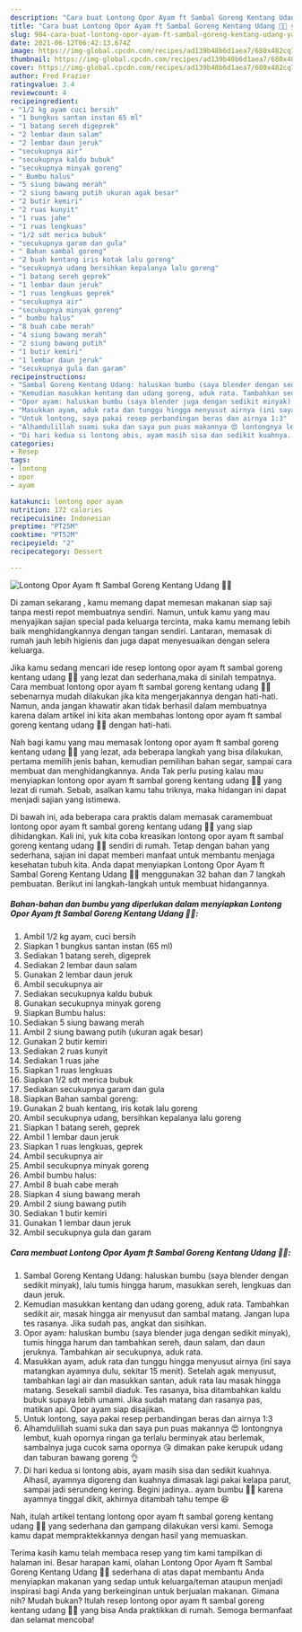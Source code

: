 ```yaml
---
description: "Cara buat Lontong Opor Ayam ft Sambal Goreng Kentang Udang 🍗💝 yang enak dan Mudah Dibuat"
title: "Cara buat Lontong Opor Ayam ft Sambal Goreng Kentang Udang 🍗💝 yang enak dan Mudah Dibuat"
slug: 904-cara-buat-lontong-opor-ayam-ft-sambal-goreng-kentang-udang-yang-enak-dan-mudah-dibuat
date: 2021-06-12T06:42:13.674Z
image: https://img-global.cpcdn.com/recipes/ad139b48b6d1aea7/680x482cq70/lontong-opor-ayam-ft-sambal-goreng-kentang-udang-🍗💝-foto-resep-utama.jpg
thumbnail: https://img-global.cpcdn.com/recipes/ad139b48b6d1aea7/680x482cq70/lontong-opor-ayam-ft-sambal-goreng-kentang-udang-🍗💝-foto-resep-utama.jpg
cover: https://img-global.cpcdn.com/recipes/ad139b48b6d1aea7/680x482cq70/lontong-opor-ayam-ft-sambal-goreng-kentang-udang-🍗💝-foto-resep-utama.jpg
author: Fred Frazier
ratingvalue: 3.4
reviewcount: 4
recipeingredient:
- "1/2 kg ayam cuci bersih"
- "1 bungkus santan instan 65 ml"
- "1 batang sereh digeprek"
- "2 lembar daun salam"
- "2 lembar daun jeruk"
- "secukupnya air"
- "secukupnya kaldu bubuk"
- "secukupnya minyak goreng"
- " Bumbu halus"
- "5 siung bawang merah"
- "2 siung bawang putih ukuran agak besar"
- "2 butir kemiri"
- "2 ruas kunyit"
- "1 ruas jahe"
- "1 ruas lengkuas"
- "1/2 sdt merica bubuk"
- "secukupnya garam dan gula"
- " Bahan sambal goreng"
- "2 buah kentang iris kotak lalu goreng"
- "secukupnya udang bersihkan kepalanya lalu goreng"
- "1 batang sereh geprek"
- "1 lembar daun jeruk"
- "1 ruas lengkuas geprek"
- "secukupnya air"
- "secukupnya minyak goreng"
- " bumbu halus"
- "8 buah cabe merah"
- "4 siung bawang merah"
- "2 siung bawang putih"
- "1 butir kemiri"
- "1 lembar daun jeruk"
- "secukupnya gula dan garam"
recipeinstructions:
- "Sambal Goreng Kentang Udang: haluskan bumbu (saya blender dengan sedikit minyak), lalu tumis hingga harum, masukkan sereh, lengkuas dan daun jeruk."
- "Kemudian masukkan kentang dan udang goreng, aduk rata. Tambahkan sedikit air, masak hingga air menyusut dan sambal matang. Jangan lupa tes rasanya. Jika sudah pas, angkat dan sisihkan."
- "Opor ayam: haluskan bumbu (saya blender juga dengan sedikit minyak), tumis hingga harum dan tambahkan sereh, daun salam, dan daun jeruknya. Tambahkan air secukupnya, aduk rata."
- "Masukkan ayam, aduk rata dan tunggu hingga menyusut airnya (ini saya matangkan ayamnya dulu, sekitar 15 menit). Setelah agak menyusut, tambahkan lagi air dan masukkan santan, aduk rata lau masak hingga matang. Sesekali sambil diaduk. Tes rasanya, bisa ditambahkan kaldu bubuk supaya lebih umami. Jika sudah matang dan rasanya pas, matikan api. Opor ayam siap disajikan."
- "Untuk lontong, saya pakai resep perbandingan beras dan airnya 1:3"
- "Alhamdulillah suami suka dan saya pun puas makannya 😍 lontongnya lembut, kuah opornya ringan ga terlalu berminyak atau berlemak, sambalnya juga cucok sama opornya 😘 dimakan pake kerupuk udang dan taburan bawang goreng 👌"
- "Di hari kedua si lontong abis, ayam masih sisa dan sedikit kuahnya. Alhasil, ayamnya digoreng dan kuahnya dimasak lagi pakai kelapa parut, sampai jadi serundeng kering. Begini jadinya.. ayam bumbu 🍗😁 karena ayamnya tinggal dikit, akhirnya ditambah tahu tempe 😆"
categories:
- Resep
tags:
- lontong
- opor
- ayam

katakunci: lontong opor ayam 
nutrition: 172 calories
recipecuisine: Indonesian
preptime: "PT25M"
cooktime: "PT52M"
recipeyield: "2"
recipecategory: Dessert

---
```



![Lontong Opor Ayam ft Sambal Goreng Kentang Udang 🍗💝](https://img-global.cpcdn.com/recipes/ad139b48b6d1aea7/680x482cq70/lontong-opor-ayam-ft-sambal-goreng-kentang-udang-🍗💝-foto-resep-utama.jpg)

Di zaman  sekarang , kamu memang dapat memesan makanan siap saji tanpa mesti repot membuatnya sendiri. Namun, untuk kamu yang mau menyajikan sajian special pada keluarga tercinta, maka kamu memang lebih baik menghidangkannya dengan tangan sendiri. Lantaran, memasak di rumah jauh lebih higienis dan juga dapat menyesuaikan dengan selera keluarga.

Jika kamu sedang mencari ide resep lontong opor ayam ft sambal goreng kentang udang 🍗💝 yang lezat dan sederhana,maka di sinilah tempatnya. Cara membuat lontong opor ayam ft sambal goreng kentang udang 🍗💝  sebenarnya mudah dilakukan jika kita mengerjakannya dengan hati-hati. Namun, anda jangan khawatir akan tidak berhasil dalam membuatnya 
karena dalam artikel ini kita akan membahas lontong opor ayam ft sambal goreng kentang udang 🍗💝 dengan hati-hati.  



Nah bagi kamu yang mau memasak lontong opor ayam ft sambal goreng kentang udang 🍗💝 yang lezat, ada beberapa langkah yang bisa dilakukan, pertama memilih jenis bahan, kemudian pemilihan bahan segar, sampai cara membuat dan menghidangkannya. Anda Tak perlu pusing kalau mau menyiapkan lontong opor ayam ft sambal goreng kentang udang 🍗💝 yang lezat di rumah. Sebab, asalkan kamu  tahu triknya, maka hidangan ini dapat menjadi sajian yang istimewa.

Di bawah ini, ada beberapa cara praktis  dalam memasak caramembuat lontong opor ayam ft sambal goreng kentang udang 🍗💝 yang siap dihidangkan. Kali ini, yuk kita coba kreasikan lontong opor ayam ft sambal goreng kentang udang 🍗💝 sendiri di rumah. Tetap dengan bahan yang sederhana, sajian ini dapat memberi manfaat untuk membantu menjaga kesehatan tubuh kita. Anda dapat menyiapkan Lontong Opor Ayam ft Sambal Goreng Kentang Udang 🍗💝 menggunakan 32 bahan dan 7 langkah pembuatan. Berikut ini langkah-langkah untuk membuat hidangannya.

<!--inarticleads1-->

##### Bahan-bahan dan bumbu yang diperlukan dalam menyiapkan Lontong Opor Ayam ft Sambal Goreng Kentang Udang 🍗💝:

1. Ambil 1/2 kg ayam, cuci bersih
1. Siapkan 1 bungkus santan instan (65 ml)
1. Sediakan 1 batang sereh, digeprek
1. Sediakan 2 lembar daun salam
1. Gunakan 2 lembar daun jeruk
1. Ambil secukupnya air
1. Sediakan secukupnya kaldu bubuk
1. Gunakan secukupnya minyak goreng
1. Siapkan  Bumbu halus:
1. Sediakan 5 siung bawang merah
1. Ambil 2 siung bawang putih (ukuran agak besar)
1. Gunakan 2 butir kemiri
1. Sediakan 2 ruas kunyit
1. Sediakan 1 ruas jahe
1. Siapkan 1 ruas lengkuas
1. Siapkan 1/2 sdt merica bubuk
1. Sediakan secukupnya garam dan gula
1. Siapkan  Bahan sambal goreng:
1. Gunakan 2 buah kentang, iris kotak lalu goreng
1. Ambil secukupnya udang, bersihkan kepalanya lalu goreng
1. Siapkan 1 batang sereh, geprek
1. Ambil 1 lembar daun jeruk
1. Siapkan 1 ruas lengkuas, geprek
1. Ambil secukupnya air
1. Ambil secukupnya minyak goreng
1. Ambil  bumbu halus:
1. Ambil 8 buah cabe merah
1. Siapkan 4 siung bawang merah
1. Ambil 2 siung bawang putih
1. Sediakan 1 butir kemiri
1. Gunakan 1 lembar daun jeruk
1. Ambil secukupnya gula dan garam




<!--inarticleads2-->

##### Cara membuat Lontong Opor Ayam ft Sambal Goreng Kentang Udang 🍗💝:

1. Sambal Goreng Kentang Udang: haluskan bumbu (saya blender dengan sedikit minyak), lalu tumis hingga harum, masukkan sereh, lengkuas dan daun jeruk.
1. Kemudian masukkan kentang dan udang goreng, aduk rata. Tambahkan sedikit air, masak hingga air menyusut dan sambal matang. Jangan lupa tes rasanya. Jika sudah pas, angkat dan sisihkan.
1. Opor ayam: haluskan bumbu (saya blender juga dengan sedikit minyak), tumis hingga harum dan tambahkan sereh, daun salam, dan daun jeruknya. Tambahkan air secukupnya, aduk rata.
1. Masukkan ayam, aduk rata dan tunggu hingga menyusut airnya (ini saya matangkan ayamnya dulu, sekitar 15 menit). Setelah agak menyusut, tambahkan lagi air dan masukkan santan, aduk rata lau masak hingga matang. Sesekali sambil diaduk. Tes rasanya, bisa ditambahkan kaldu bubuk supaya lebih umami. Jika sudah matang dan rasanya pas, matikan api. Opor ayam siap disajikan.
1. Untuk lontong, saya pakai resep perbandingan beras dan airnya 1:3
1. Alhamdulillah suami suka dan saya pun puas makannya 😍 lontongnya lembut, kuah opornya ringan ga terlalu berminyak atau berlemak, sambalnya juga cucok sama opornya 😘 dimakan pake kerupuk udang dan taburan bawang goreng 👌
1. Di hari kedua si lontong abis, ayam masih sisa dan sedikit kuahnya. Alhasil, ayamnya digoreng dan kuahnya dimasak lagi pakai kelapa parut, sampai jadi serundeng kering. Begini jadinya.. ayam bumbu 🍗😁 karena ayamnya tinggal dikit, akhirnya ditambah tahu tempe 😆




Nah, itulah artikel tentang  lontong opor ayam ft sambal goreng kentang udang 🍗💝  yang sederhana dan gampang dilakukan versi kami. Semoga kamu dapat mempraktekkannya dengan hasil yang memuaskan. 

Terima kasih kamu telah membaca resep yang tim kami tampilkan di halaman ini. Besar harapan kami, olahan  Lontong Opor Ayam ft Sambal Goreng Kentang Udang 🍗💝 sederhana di atas dapat membantu Anda menyiapkan makanan yang sedap untuk keluarga/teman ataupun menjadi inspirasi bagi Anda yang berkeinginan untuk berjualan makanan. Gimana nih? Mudah bukan? Itulah resep lontong opor ayam ft sambal goreng kentang udang 🍗💝 yang bisa Anda praktikkan di rumah. Semoga bermanfaat dan selamat mencoba!

